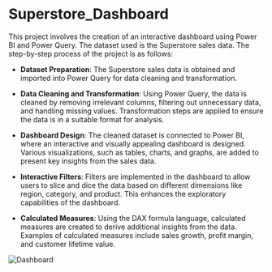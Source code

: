 # Superstore_Dashboard
This project involves the creation of an interactive dashboard using Power BI and Power Query. The dataset used is the Superstore sales data. The step-by-step process of the project is as follows:

- **Dataset Preparation**: The Superstore sales data is obtained and imported into Power Query for data cleaning and transformation.

- **Data Cleaning and Transformation**: Using Power Query, the data is cleaned by removing irrelevant columns, filtering out unnecessary data, and handling missing values. Transformation steps are applied to ensure the data is in a suitable format for analysis.

- **Dashboard Design**: The cleaned dataset is connected to Power BI, where an interactive and visually appealing dashboard is designed. Various visualizations, such as tables, charts, and graphs, are added to present key insights from the sales data.

- **Interactive Filters**: Filters are implemented in the dashboard to allow users to slice and dice the data based on different dimensions like region, category, and product. This enhances the exploratory capabilities of the dashboard.

- **Calculated Measures**: Using the DAX formula language, calculated measures are created to derive additional insights from the data. Examples of calculated measures include sales growth, profit margin, and customer lifetime value.

<p align="left"> <img src="https://drive.google.com/uc?export=download&id=1V7ghC9WLyD8XKEywSVhddncW-cHCYLif" alt="Dashboard" /> </p>
